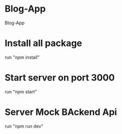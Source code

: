 # Blog-App
Blog-App

# Install all package
run "npm install" 

# Start server on port 3000
run "npm start"

# Server Mock BAckend Api
run "npm run dev" 
